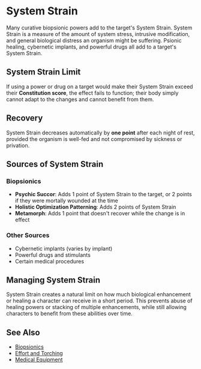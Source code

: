 # System Strain

Many curative biopsionic powers add to the target's System Strain. System Strain is a measure of the amount of system stress, intrusive modification, and general biological distress an organism might be suffering. Psionic healing, cybernetic implants, and powerful drugs all add to a target's System Strain.

## System Strain Limit

If using a power or drug on a target would make their System Strain exceed their **Constitution score**, the effect fails to function; their body simply cannot adapt to the changes and cannot benefit from them.

## Recovery

System Strain decreases automatically by **one point** after each night of rest, provided the organism is well-fed and not compromised by sickness or privation.

## Sources of System Strain

### Biopsionics
- **Psychic Succor**: Adds 1 point of System Strain to the target, or 2 points if they were mortally wounded at the time
- **Holistic Optimization Patterning**: Adds 2 points of System Strain
- **Metamorph**: Adds 1 point that doesn't recover while the change is in effect

### Other Sources
- Cybernetic implants (varies by implant)
- Powerful drugs and stimulants
- Certain medical procedures

## Managing System Strain

System Strain creates a natural limit on how much biological enhancement or healing a character can receive in a short period. This prevents abuse of healing powers or stacking of multiple enhancements, while still allowing characters to benefit from these abilities over time.

## See Also

- [Biopsionics](disciplines/biopsionics/)
- [Effort and Torching](effort-torching.md)
- [Medical Equipment](../equipment/medical-equipment.md)